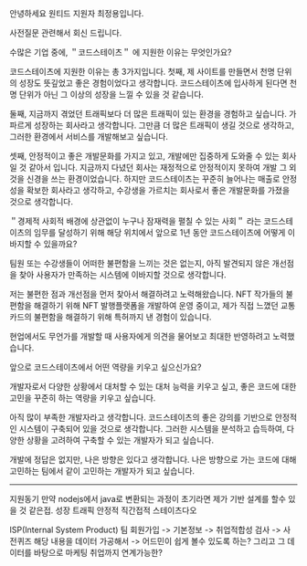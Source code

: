 안녕하세요 원티드 지원자 최정용입니다.

사전질문 관련해서 회신 드립니다.


수많은 기업 중에, ＂코드스테이츠＂ 에 지원한 이유는 무엇인가요?

코드스테이츠에 지원한 이유는 총 3가지입니다.
첫째, 제 사이트를 만들면서 천명 단위의 성장도 뜻깊었고 좋은 경험이었다고 생각합니다.
코드스테이츠에 입사하게 된다면 천명 단위가 아닌 그 이상의 성장을 느낄 수 있을 것 같습니다.

둘째, 지금까지 겪었던 트래픽보다 더 많은 트래픽이 있는 환경을 경험하고 싶습니다.
가파르게 성장하는 회사라고 생각합니다. 그만큼 더 많은 트래픽이 생길 것으로 생각하고, 그러한 환경에서 서비스를 개발해보고 싶습니다.

셋째, 안정적이고 좋은 개발문화를 가지고 있고, 개발에만 집중하게 도와줄 수 있는 회사일 것 같아서 입니다.
지금까지 다녔던 회사는 재정적으로 안정적이지 못하여 개발 그 외 것을 신경을 쓰는 환경이었습니다.
하지만 코드스테이츠는 꾸준히 늘어나는 매출로 안정성을 확보한 회사라고 생각하고, 수강생을 가르치는 회사로서 좋은 개발문화를 가졌을 것으로 생각합니다.

＂경제적 사회적 배경에 상관없이 누구나 잠재력을 펼칠 수 있는 사회＂ 라는 코드스테이츠의 임무를 달성하기 위해 해당 위치에서 앞으로 1년 동안 코드스테이츠에 어떻게 이바지할 수 있을까요?

팀원 또는 수강생들이 어떠한 불편함을 느끼는 것은 없는지, 아직 발견되지 않은 개선점을 찾아 사용자가 만족하는 시스템에 이바지할 것으로 생각합니다.

저는 불편한 점과 개선점을 먼저 찾아서 해결하려고 노력해왔습니다.
NFT 작가들의 불편함을 해결하기 위해 NFT 발행플랫폼을 개발하여 운영 중이고, 제가 직접 느꼈던 교통카드의 불편함을 해결하기 위해 특허까지 낸 경험이 있습니다.

현업에서도 무언가를 개발할 때 사용자에게 의견을 물어보고 최대한 반영하려고 노력했습니다.

앞으로 코드스테이츠에서 어떤 역량을 키우고 싶으신가요?

개발자로서 다양한 상황에서 대처할 수 있는 대처 능력을 키우고 싶고, 좋은 코드에 대한 고민을 꾸준히 하는 역량을 키우고 싶습니다.

아직 많이 부족한 개발자라고 생각합니다.
코드스테이츠의 좋은 강의를 기반으로 안정적인 시스템이 구축되어 있을 것으로 생각합니다.
그러한 시스템을 분석하고 습득하여, 다양한 상황을 고려하여 구축할 수 있는 개발자가 되고 싶습니다.

개발에 정답은 없지만, 나은 방향은 있다고 생각합니다.
나은 방향으로 가는 코드에 대해 고민하는 팀에서 같이 고민하는 개발자가 되고 싶습니다.

---

지원동기
만약 nodejs에서 java로 변환되는 과정이 초기라면
제가 기반 설계를 할수 있을 것 같은접.
성장
트래픽
안정적
직간접적 스테이츠다오 

ISP(Internal System Product) 팀
회원가입 -> 기본정보 -> 취업적합성 검사 -> 사전퀴즈
해당 내용을 데이터 가공해서 -> 어드민이 쉽게 볼수 있도록 하는?
그리고 그 데이터를 바탕으로 마케팅 취업까지 연계가능한?

